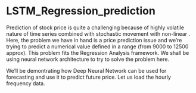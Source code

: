 # LSTM_Regression_prediction

Prediction of stock price is quite a challenging because of highly volatile nature of time series combined with stochastic movement with non-linear . Here, the problem we have in hand is a price prediction issue and we’re trying to predict a numerical value defined in a range (from 9000 to 12500 approx). This problem fits the Regression Analysis framework. We shall be using neural network architecture to try to solve the problem here.

We’ll be demontrating how Deep Neural Network can be used for forecasting and use it to predict future price. Let us load the hourly frequency data.
